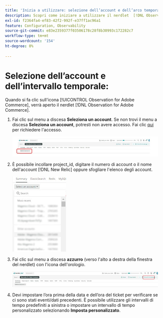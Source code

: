 ```yaml
---
title: 'Inizia a utilizzare: selezione dell’account e dell’arco temporale'
description: Scopri come iniziare a utilizzare il nerdlet  [!DNL Observation for Adobe Commerce]  selezionando l'account e l'intervallo di tempo.
exl-id: f2364fa4-ef83-42f2-992f-e37ff1ac96a1
feature: Configuration, Observability
source-git-commit: e83e2359377f03506178c28f8b30993c172282c7
workflow-type: tm+mt
source-wordcount: '154'
ht-degree: 0%

---
```


# Selezione dell’account e dell’intervallo temporale:

Quando si fa clic sull&#39;icona [!UICONTROL Observation for Adobe Commerce], verrà aperto il nerdlet [!DNL Observation for Adobe Commerce].

1. Fai clic sul menu a discesa **Seleziona un account**. Se non trovi il menu a discesa **Seleziona un account**, potresti non avere accesso. Fai clic [qui](https://adobe.sharepoint.com/sites/MG/it/IT%20Services%20Wiki/Requesting%20access%20to%20Magento%20Commerce%20New%20Relic.aspx) per richiedere l&#39;accesso.

   ![Seleziona un account](../../assets/tools/observation-for-adobe-commerce/start-using-1.jpeg)

1. È possibile incollare project_id, digitare il numero di account o il nome dell&#39;account [!DNL New Relic] oppure sfogliare l&#39;elenco degli account.

   ![Sfoglia l&#39;elenco degli account](../../assets/tools/observation-for-adobe-commerce/start-using-2.jpg)

1. Fai clic sul menu a discesa **azzurro** (verso l&#39;alto a destra della finestra del nerdlet) con l&#39;icona dell&#39;orologio.

   ![Fare clic sul menu a discesa](../../assets/tools/observation-for-adobe-commerce/start-using-3.jpg)

1. Devi impostare l’ora prima della data e dell’ora del ticket per verificare se ci sono stati eventi/dati precedenti. È possibile utilizzare gli intervalli di tempo predefiniti a sinistra o impostare un intervallo di tempo personalizzato selezionando **Imposta personalizzato**.
